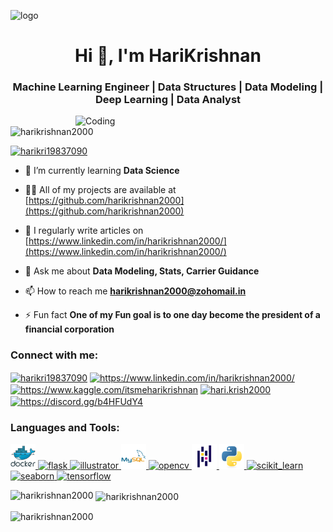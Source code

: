 ![logo](https://nodusanalytics.com/wp-content/uploads/2021/03/bi-dashboard-for-website.gif)
<h1 align="center">Hi 👋, I'm HariKrishnan</h1>
<h3 align="center">Machine Learning Engineer | Data Structures | Data Modeling | Deep Learning | Data Analyst</h3>
<img align="right" alt="Coding" width="400" src="https://indoanalytica.com/static/images/data-science-2.gif">
<p align="left"> <img src="https://komarev.com/ghpvc/?username=harikrishnan2000&label=Profile%20views&color=0e75b6&style=flat" alt="harikrishnan2000" /> </p>

<p align="left"> <a href="https://twitter.com/harikri19837090" target="blank"><img src="https://img.shields.io/twitter/follow/harikri19837090?logo=twitter&style=for-the-badge" alt="harikri19837090" /></a> </p>

- 🌱 I’m currently learning **Data Science**

- 👨‍💻 All of my projects are available at [https://github.com/harikrishnan2000](https://github.com/harikrishnan2000)

- 📝 I regularly write articles on [https://www.linkedin.com/in/harikrishnan2000/](https://www.linkedin.com/in/harikrishnan2000/)

- 💬 Ask me about **Data Modeling, Stats, Carrier Guidance**

- 📫 How to reach me **harikrishnan2000@zohomail.in**

- ⚡ Fun fact **One of my Fun goal is to one day become the president of a financial corporation**

<h3 align="left">Connect with me:</h3>
<p align="left">
<a href="https://twitter.com/harikri19837090" target="blank"><img align="center" src="https://raw.githubusercontent.com/rahuldkjain/github-profile-readme-generator/master/src/images/icons/Social/twitter.svg" alt="harikri19837090" height="30" width="40" /></a>
<a href="https://linkedin.com/in/https://www.linkedin.com/in/harikrishnan2000/" target="blank"><img align="center" src="https://raw.githubusercontent.com/rahuldkjain/github-profile-readme-generator/master/src/images/icons/Social/linked-in-alt.svg" alt="https://www.linkedin.com/in/harikrishnan2000/" height="30" width="40" /></a>
<a href="https://kaggle.com/https://www.kaggle.com/itsmeharikrishnan" target="blank"><img align="center" src="https://raw.githubusercontent.com/rahuldkjain/github-profile-readme-generator/master/src/images/icons/Social/kaggle.svg" alt="https://www.kaggle.com/itsmeharikrishnan" height="30" width="40" /></a>
<a href="https://instagram.com/hari.krish2000" target="blank"><img align="center" src="https://raw.githubusercontent.com/rahuldkjain/github-profile-readme-generator/master/src/images/icons/Social/instagram.svg" alt="hari.krish2000" height="30" width="40" /></a>
<a href="https://discord.gg/https://discord.gg/b4HFUdY4" target="blank"><img align="center" src="https://raw.githubusercontent.com/rahuldkjain/github-profile-readme-generator/master/src/images/icons/Social/discord.svg" alt="https://discord.gg/b4HFUdY4" height="30" width="40" /></a>
</p>

<h3 align="left">Languages and Tools:</h3>
<p align="left"> <a href="https://www.docker.com/" target="_blank" rel="noreferrer"> <img src="https://raw.githubusercontent.com/devicons/devicon/master/icons/docker/docker-original-wordmark.svg" alt="docker" width="40" height="40"/> </a> <a href="https://flask.palletsprojects.com/" target="_blank" rel="noreferrer"> <img src="https://www.vectorlogo.zone/logos/pocoo_flask/pocoo_flask-icon.svg" alt="flask" width="40" height="40"/> </a> <a href="https://www.adobe.com/in/products/illustrator.html" target="_blank" rel="noreferrer"> <img src="https://www.vectorlogo.zone/logos/adobe_illustrator/adobe_illustrator-icon.svg" alt="illustrator" width="40" height="40"/> </a> <a href="https://www.mysql.com/" target="_blank" rel="noreferrer"> <img src="https://raw.githubusercontent.com/devicons/devicon/master/icons/mysql/mysql-original-wordmark.svg" alt="mysql" width="40" height="40"/> </a> <a href="https://opencv.org/" target="_blank" rel="noreferrer"> <img src="https://www.vectorlogo.zone/logos/opencv/opencv-icon.svg" alt="opencv" width="40" height="40"/> </a> <a href="https://pandas.pydata.org/" target="_blank" rel="noreferrer"> <img src="https://raw.githubusercontent.com/devicons/devicon/2ae2a900d2f041da66e950e4d48052658d850630/icons/pandas/pandas-original.svg" alt="pandas" width="40" height="40"/> </a> <a href="https://www.python.org" target="_blank" rel="noreferrer"> <img src="https://raw.githubusercontent.com/devicons/devicon/master/icons/python/python-original.svg" alt="python" width="40" height="40"/> </a> <a href="https://scikit-learn.org/" target="_blank" rel="noreferrer"> <img src="https://upload.wikimedia.org/wikipedia/commons/0/05/Scikit_learn_logo_small.svg" alt="scikit_learn" width="40" height="40"/> </a> <a href="https://seaborn.pydata.org/" target="_blank" rel="noreferrer"> <img src="https://seaborn.pydata.org/_images/logo-mark-lightbg.svg" alt="seaborn" width="40" height="40"/> </a> <a href="https://www.tensorflow.org" target="_blank" rel="noreferrer"> <img src="https://www.vectorlogo.zone/logos/tensorflow/tensorflow-icon.svg" alt="tensorflow" width="40" height="40"/> </a> </p>

<p><img align="left" src="https://github-readme-stats.vercel.app/api/top-langs?username=harikrishnan2000&show_icons=true&locale=en&layout=compact" alt="harikrishnan2000" /></p>

<p>&nbsp;<img align="center" src="https://github-readme-stats.vercel.app/api?username=harikrishnan2000&show_icons=true&locale=en" alt="harikrishnan2000" /></p>

<p><img align="center" src="https://github-readme-streak-stats.herokuapp.com/?user=harikrishnan2000&" alt="harikrishnan2000" /></p>
